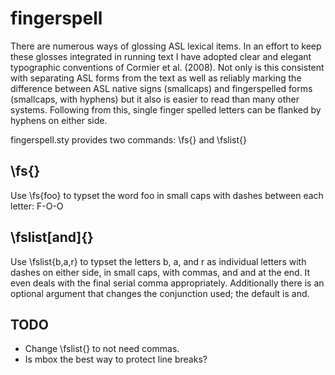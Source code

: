 fingerspell
================================

There are numerous ways of glossing ASL lexical items. In an effort to keep these glosses integrated in running text I have adopted clear and elegant typographic conventions of Cormier et al. (2008). Not only is this consistent with separating ASL forms from the text as well as reliably marking the difference between ASL native signs (smallcaps) and fingerspelled forms (smallcaps, with hyphens) but it also is easier to read than many other systems. Following from this, single finger spelled letters can be flanked by hyphens on either side.

fingerspell.sty provides two commands: \fs{} and \fslist{}

\fs{}
-------------------------
Use \fs{foo} to typset the word foo in small caps with dashes between each letter: F-O-O


\fslist[and]{}
-------------------------
Use \fslist{b,a,r} to typset the letters b, a, and r as individual letters with dashes on either side, in small caps, with commas, and and at the end. It even deals with the final serial comma appropriately. Additionally there is an optional argument that changes the conjunction used; the default is and.

TODO
-------------------------
* Change \fslist{} to not need commas.
* Is mbox the best way to protect line breaks?

